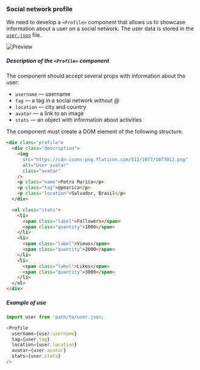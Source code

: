 ### Social network profile

We need to develop a `<Profile>` component that allows us to showcase
information about a user on a social network. The user data is stored in the
[`user.json`](https://minhaskamal.github.io/DownGit/#/home?url=https:%2F%2Fgithub.com%2Fgoitacademy%2Freact-homework%2Fblob%2Fmaster%2Fhomework-01%2Fsocial-profile%2Fuser.json)
file.

![Preview](https://textbook.edu.goit.global/lms-react-woolf-homework/uk/img/hw-01/social-profile.png)

##### Description of the `<Profile>` component

The component should accept several props with information about the user:

- `username` — username
- `tag` — a tag in a social network without @
- `location` — city and country
- `avatar` — a link to an image
- `stats` — an object with information about activities

The component must create a DOM element of the following structure.

```html
<div class="profile">
  <div class="description">
    <img
      src="https://cdn-icons-png.flaticon.com/512/1077/1077012.png"
      alt="User avatar"
      class="avatar"
    />
    <p class="name">Petra Marica</p>
    <p class="tag">@pmarica</p>
    <p class="location">Salvador, Brasil</p>
  </div>

  <ul class="stats">
    <li>
      <span class="label">Followers</span>
      <span class="quantity">1000</span>
    </li>
    <li>
      <span class="label">Views</span>
      <span class="quantity">2000</span>
    </li>
    <li>
      <span class="label">Likes</span>
      <span class="quantity">3000</span>
    </li>
  </ul>
</div>
```

##### Example of use

```js
import user from 'path/to/user.json;

<Profile
  username={user.username}
  tag={user.tag}
  location={user.location}
  avatar={user.avatar}
  stats={user.stats}
/>
```
